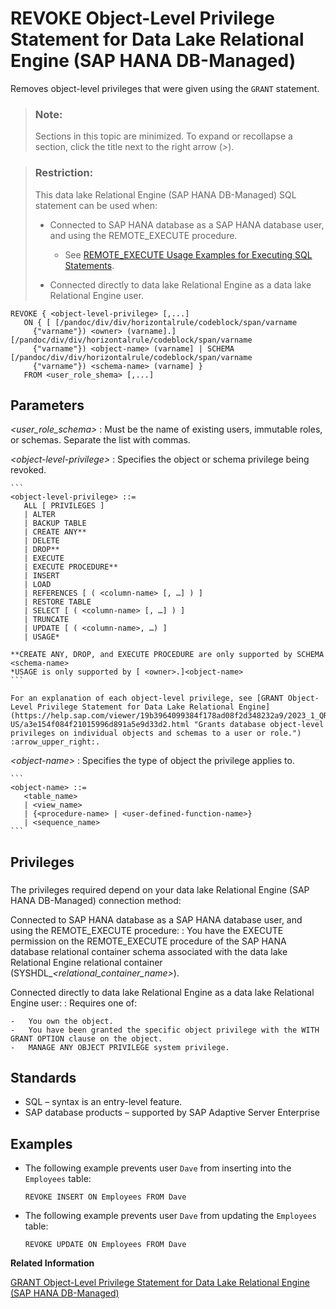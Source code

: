 <!-- loiof14139fa124d4e5da23c1da6a5009417 -->

# REVOKE Object-Level Privilege Statement for Data Lake Relational Engine \(SAP HANA DB-Managed\)

Removes object-level privileges that were given using the `GRANT` statement.



> ### Note:  
> Sections in this topic are minimized. To expand or recollapse a section, click the title next to the right arrow \(*\>*\).



> ### Restriction:  
> This data lake Relational Engine \(SAP HANA DB-Managed\) SQL statement can be used when:
> 
> -   Connected to SAP HANA database as a SAP HANA database user, and using the REMOTE\_EXECUTE procedure.
> 
>     -   See [REMOTE\_EXECUTE Usage Examples for Executing SQL Statements](remote-execute-usage-examples-for-executing-sql-statements-fd99ac0.md).
> 
> -   Connected directly to data lake Relational Engine as a data lake Relational Engine user.



```
REVOKE { <object-level-privilege> [,...]
   ON { [ [/pandoc/div/div/horizontalrule/codeblock/span/varname
     {"varname"}) <owner> (varname].][/pandoc/div/div/horizontalrule/codeblock/span/varname
     {"varname"}) <object-name> (varname] | SCHEMA [/pandoc/div/div/horizontalrule/codeblock/span/varname
     {"varname"}) <schema-name> (varname] } 
   FROM <user_role_shema> [,...]
```



<a name="loiof14139fa124d4e5da23c1da6a5009417__section_lzj_mgl_gtb"/>

## Parameters

 *<user\_role\_schema\>*
 :   Must be the name of existing users, immutable roles, or schemas. Separate the list with commas.

  *<object-level-privilege\>*
 :   Specifies the object or schema privilege being revoked.

    ```
    <object-level-privilege> ::=
       ALL [ PRIVILEGES ] 
       | ALTER 
       | BACKUP TABLE
       | CREATE ANY**
       | DELETE 
       | DROP**
       | EXECUTE
       | EXECUTE PROCEDURE**
       | INSERT
       | LOAD
       | REFERENCES [ ( <column-name> [, …] ) ] 
       | RESTORE TABLE
       | SELECT [ ( <column-name> [, …] ) ] 
       | TRUNCATE
       | UPDATE [ ( <column-name>, …) ]
       | USAGE*
    
    **CREATE ANY, DROP, and EXECUTE PROCEDURE are only supported by SCHEMA <schema-name>
    *USAGE is only supported by [ <owner>.]<object-name>
    ```

    For an explanation of each object-level privilege, see [GRANT Object-Level Privilege Statement for Data Lake Relational Engine](https://help.sap.com/viewer/19b3964099384f178ad08f2d348232a9/2023_1_QRC/en-US/a3e154f084f21015996d891a5e9d33d2.html "Grants database object-level privileges on individual objects and schemas to a user or role.") :arrow_upper_right:.

  *<object-name\>*
 :   Specifies the type of object the privilege applies to.

    ```
    <object-name> ::=
       <table_name>
       | <view_name>
       | {<procedure-name> | <user-defined-function-name>}
       | <sequence_name>
    ```

 

<a name="loiof14139fa124d4e5da23c1da6a5009417__section_qfx_n2y_wwb"/>

## Privileges



### 

The privileges required depend on your data lake Relational Engine \(SAP HANA DB-Managed\) connection method:

 Connected to SAP HANA database as a SAP HANA database user, and using the REMOTE\_EXECUTE procedure:
 :   You have the EXECUTE permission on the REMOTE\_EXECUTE procedure of the SAP HANA database relational container schema associated with the data lake Relational Engine relational container \(SYSHDL\_*<relational\_container\_name\>*\).

  Connected directly to data lake Relational Engine as a data lake Relational Engine user:
 :   Requires one of:

    -   You own the object.
    -   You have been granted the specific object privilege with the WITH GRANT OPTION clause on the object.
    -   MANAGE ANY OBJECT PRIVILEGE system privilege.

 

<a name="loiof14139fa124d4e5da23c1da6a5009417__section_mpx_ngl_gtb"/>

## Standards

-   SQL – syntax is an entry-level feature.
-   SAP database products – supported by SAP Adaptive Server Enterprise



<a name="loiof14139fa124d4e5da23c1da6a5009417__section_qhg_pgl_gtb"/>

## Examples

-   The following example prevents user `Dave` from inserting into the `Employees` table:

    ```
    REVOKE INSERT ON Employees FROM Dave
    ```

-   The following example prevents user `Dave` from updating the `Employees` table:

    ```
    REVOKE UPDATE ON Employees FROM Dave
    ```


**Related Information**  


[GRANT Object-Level Privilege Statement for Data Lake Relational Engine \(SAP HANA DB-Managed\)](grant-object-level-privilege-statement-for-data-lake-relational-engine-sap-hana-db-manage-c71353e.md "Grants database object-level privileges on individual objects and schemas to a user or role.")

